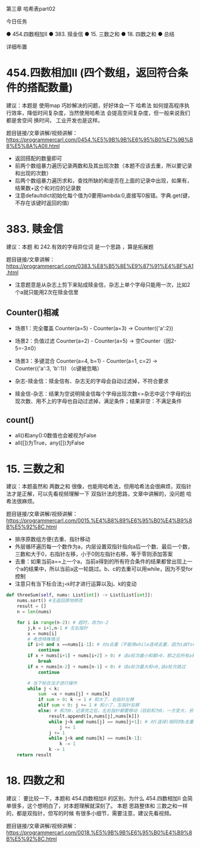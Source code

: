 第三章 哈希表part02 

 今日任务 

● 454.四数相加II 
● 383. 赎金信 
● 15. 三数之和 
● 18. 四数之和 
● 总结  

 详细布置 

# 454.四数相加II (四个数组，返回符合条件的搭配数量)

建议：本题是 使用map 巧妙解决的问题，好好体会一下 哈希法 如何提高程序执行效率，降低时间复杂度，当然使用哈希法 会提高空间复杂度，但一般来说我们都是舍空间 换时间， 工业开发也是这样。

题目链接/文章讲解/视频讲解：https://programmercarl.com/0454.%E5%9B%9B%E6%95%B0%E7%9B%B8%E5%8A%A0II.html  

- 返回搭配的数量即可
- 前两个数组暴力遍历记录两数和及其出现次数（本题不应该去重，所以要记录和出现的次数）
- 后两个数组暴力遍历求和，查找所缺的和是否在上面的记录中出现，如果有，结果数+这个和对应的记录数
- 注意defaultdict初始化每个值为0要用lambda:0,直接写0报错。字典.get(键，不存在该键时返回的值)

# 383. 赎金信  

建议：本题 和 242.有效的字母异位词 是一个思路 ，算是拓展题 

题目链接/文章讲解：https://programmercarl.com/0383.%E8%B5%8E%E9%87%91%E4%BF%A1.html 

- 注意题意是从杂志上剪下来贴成赎金信，杂志上单个字母只能用一次，比如2个a就只能用2次在赎金信里

##  Counter()相减
- 场景1：完全覆盖
Counter(a=5) - Counter(a=3)  → Counter({'a':2})

- 场景2：负值过滤
Counter(a=2) - Counter(a=5)  → 空Counter（因2-5=-3≤0）

- 场景3：多键混合
Counter(a=4, b=1) - Counter(a=1, c=2)  → Counter({'a':3, 'b':1})  （c键被忽略）

- 杂志-赎金信：赎金信有、杂志无的字母会自动过滤掉，不符合要求
- 赎金信-杂志：结果为空说明赎金信每个字母出现次数<=杂志中这个字母的出现次数、用不上的字母也自动过滤掉，满足条件；结果非空：不满足条件

## count()
- all()和any():0数值也会被视为False
- all([])为True，any([])为False

# 15. 三数之和 

建议：本题虽然和 两数之和 很像，也能用哈希法，但用哈希法会很麻烦，双指针法才是正解，可以先看视频理解一下 双指针法的思路，文章中讲解的，没问题 哈希法很麻烦。 

题目链接/文章讲解/视频讲解：https://programmercarl.com/0015.%E4%B8%89%E6%95%B0%E4%B9%8B%E5%92%8C.html 

- 排序原数组方便{去重、指针移动
- 外层循环遍历每一个数作为a，内层设置双指针指向a后一个数、最后一个数，三数和大于0，右指针左移，小于0则左指针右移，等于零则添加答案
- 去重：如果当前a==上一个a，当前a得到的所有符合条件的结果都曾出现上一个a的结果中，所以当前a这一轮跳过。b、c的去重可以用while，因为不受for控制
- 注意只有当下标合法```j<k```时才进行运算以及j、k的变动

```Python
def threeSum(self, nums: List[int]) -> List[List[int]]:
    nums.sort() #无返回原地修改
    result = []
    n = len(nums)

    for i in range(n-2): # 超时，改为n-2
        j,k = i+1,n-1 # 左右指针
        x = nums[i]
        # 考虑特殊情况
        if i>0 and x ==nums[i-1]: # 对a去重（不能用while连续去重，因为i由for控制）
            continue
        if x + nums[i+1] + nums[i+2] > 0: # 该a轮次最小和都>0，那之后所有a轮次都会>0,直接跳出循环
            break
        if x + nums[n-2] + nums[n-1] < 0: # 该a轮次最大和<0,该a轮次跳过
            continue

        # 当下标合法才进行操作
        while j < k:
            sum  =x + nums[j] + nums[k]
            if sum > 0: k -= 1 # 和大了，右指针左移
            elif sum < 0: j += 1 # 和小了，左指针右移
            else: # 和为0，记录完之后，左右指针都要移动（目前和为0，一方变大，另一方要同时变小）
                result.append([x,nums[j],nums[k]])
                while j<k and nums[j] == nums[j+1]: # 对(连续)相同的b去重
                    j += 1
                j += 1
                while j<k and nums[k] == nums[k-1]:
                    k -= 1
                k -= 1
    return result
```

# 18. 四数之和  

建议： 要比较一下，本题和 454.四数相加II 的区别，为什么 454.四数相加II 会简单很多，这个想明白了，对本题理解就深刻了。 本题 思路整体和 三数之和一样的，都是双指针，但写的时候 有很多小细节，需要注意，建议先看视频。 

题目链接/文章讲解/视频讲解：https://programmercarl.com/0018.%E5%9B%9B%E6%95%B0%E4%B9%8B%E5%92%8C.html 
















